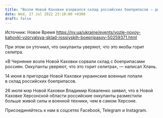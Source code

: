 ```yaml
---
title: "Возле Новой Каховки взорвался склад российских боеприпасов — депутат облсовета"
date: Wed, 27 Jul 2022 23:10:00 +0300
draft: false
---
```

Источник: Новое Время https://nv.ua/ukraine/events/vozle-novoy-kahovki-vzorvalsya-sklad-rossiyskih-boepripasov-50259371.html


 При этом он уточнил, что оккупанты уверяют, что это якобы горит селитра.

«В Чернянке возле Новой Каховки сорвали склад с боеприпасами россиян. Оккупанты уверяют, что это горит селитра», — написал Хлань.

14 июня в пригороде Новой Каховки украинские военные попали в склад российских боеприпасов.

26 июля мэр Новой Каховки Владимир Коваленко заявил, что в Новой Каховке Херсонской области российские оккупанты разместили больше живой силы и военной техники, чем в самом Херсоне.

Присоединяйтесь к нам в соцсетях Facebook, Telegram и Instagram.
